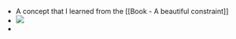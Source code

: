 - A concept that I learned from the [[Book - A beautiful constraint]]
- ![](https://scontent-xsp1-2.xx.fbcdn.net/v/t1.15752-9/50477413_2248735575369351_4530151677835083776_n.jpg?_nc_cat=102&_nc_sid=ae9488&_nc_ohc=KWiLWGiI978AX-TkzmU&_nc_ht=scontent-xsp1-2.xx&oh=b7128a062584eb62f361deb0040ad015&oe=5F9D17DF)
- 

